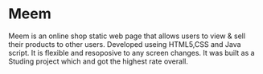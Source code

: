 # Meem
Meem is an online shop static web page that allows users to view &amp; sell their products to other users. 
Developed useing HTML5,CSS and Java script.
It is flexible and resoposive to any screen changes.
It was built as a Studing project which and got the highest rate overall.
